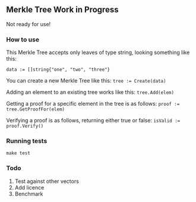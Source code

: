 ## Merkle Tree Work in Progress

Not ready for use!

### How to use

This Merkle Tree accepts only leaves of type string, looking something like
this:

`data := []string{"one", "two", "three"}`

You can create a new Merkle Tree like this:
`tree := Create(data)`

Adding an element to an existing tree works like this:
`tree.Add(elem)`

Getting a proof for a specific element in the tree is as follows:
`proof := tree.GetProofFor(elem)`

Verifying a proof is as follows, returning either true or false:
`isValid := proof.Verify()`

### Running tests
`make test`

### Todo
1. Test against other vectors
2. Add licence
3. Benchmark

